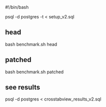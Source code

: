 #!/bin/bash

psql -d postgres -t < setup_v2.sql

## head
bash benchmark.sh head

## patched
bash benchmark.sh patched

## see results

psql -d postgres < crosstabview_results_v2.sql


